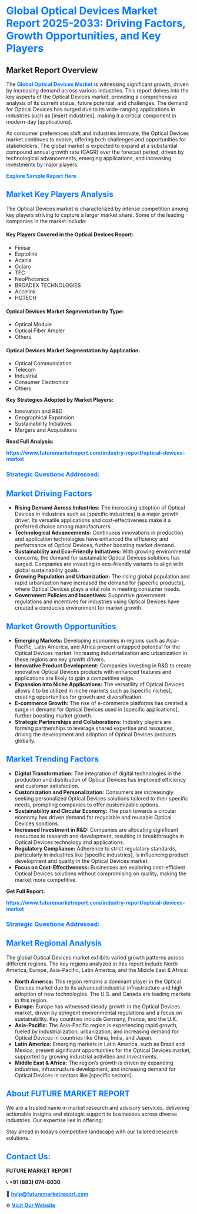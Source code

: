 <h1 style="color: #007BFF;">Global Optical Devices Market Report 2025-2033: Driving Factors, Growth Opportunities, and Key Players</h1>

<section id="overview">
<h2>Market Report Overview</h2>
<p>The <a href="https://www.futuremarketreport.com/industry-report/optical-devices-market" style="color: #007BFF; text-decoration: none;"><strong>Global Optical Devices Market</strong></a> is witnessing significant growth, driven by increasing demand across various industries. This report delves into the key aspects of the Optical Devices market, providing a comprehensive analysis of its current status, future potential, and challenges. The demand for Optical Devices has surged due to its wide-ranging applications in industries such as [insert industries], making it a critical component in modern-day [applications].</p>
<p>As consumer preferences shift and industries innovate, the Optical Devices market continues to evolve, offering both challenges and opportunities for stakeholders. The global market is expected to expand at a substantial compound annual growth rate (CAGR) over the forecast period, driven by technological advancements, emerging applications, and increasing investments by major players.</p>
</section>

<section id="overview">
<p><a href="https://www.futuremarketreport.com/request-sample/reportId=81744" style="color: #007BFF; text-decoration: none;"><strong>Explore Sample Report Here</strong></a></p>
</section>

<section id="key-players">
<h2 style="color: #007BFF;">Market Key Players Analysis</h2>
<p>The Optical Devices market is characterized by intense competition among key players striving to capture a larger market share. Some of the leading companies in the market include:</p>
<h4>Key Players Covered in the Optical Devices Report:</h4>
<ul><li>Finisar</li><li>Eoptolink</li><li>Acacia</li><li>Oclaro</li><li>TFC</li><li>NeoPhotonics</li><li>BROADEX TECHNOLOGIES</li><li>Accelink</li><li>HGTECH</li></ul>
<h4>Optical Devices Market Segmentation by Type:</h4>
<ul><li>Optical Module</li><li>Optical Fiber Ampler</li><li>Others</li></ul>

<h4>Optical Devices Market Segmentation by Application:</h4>
<ul><li>Optical Communication</li><li>Telecom</li><li>Industrial</li><li>Consumer Electronics</li><li>Others</li></ul>
<p><strong>Key Strategies Adopted by Market Players:</strong></p>
<ul>
<li>Innovation and R&D</li>
<li>Geographical Expansion</li>
<li>Sustainability Initiatives</li>
<li>Mergers and Acquisitions</li>
</ul>
</section>

<section>
<p><strong>Read Full Analysis: </strong></p><a href="https://www.futuremarketreport.com/industry-report/optical-devices-market" style="color: #007BFF; text-decoration: none;"><strong>https://www.futuremarketreport.com/industry-report/optical-devices-market</strong></a>
<h3 style="color: #007BFF;">Strategic Questions Addressed:</h3>
</section>

<section id="driving-factors">
<h2 style="color: #007BFF;">Market Driving Factors</h2>
<ul>
<li><strong>Rising Demand Across Industries:</strong> The increasing adoption of Optical Devices in industries such as [specific industries] is a major growth driver. Its versatile applications and cost-effectiveness make it a preferred choice among manufacturers.</li>
<li><strong>Technological Advancements:</strong> Continuous innovations in production and application technologies have enhanced the efficiency and performance of Optical Devices, further boosting market demand.</li>
<li><strong>Sustainability and Eco-Friendly Initiatives:</strong> With growing environmental concerns, the demand for sustainable Optical Devices solutions has surged. Companies are investing in eco-friendly variants to align with global sustainability goals.</li>
<li><strong>Growing Population and Urbanization:</strong> The rising global population and rapid urbanization have increased the demand for [specific products], where Optical Devices plays a vital role in meeting consumer needs.</li>
<li><strong>Government Policies and Incentives:</strong> Supportive government regulations and incentives for industries using Optical Devices have created a conducive environment for market growth.</li>
</ul>
</section>

<section id="growth-opportunities">
<h2 style="color: #007BFF;">Market Growth Opportunities</h2>
<ul>
<li><strong>Emerging Markets:</strong> Developing economies in regions such as Asia-Pacific, Latin America, and Africa present untapped potential for the Optical Devices market. Increasing industrialization and urbanization in these regions are key growth drivers.</li>
<li><strong>Innovative Product Development:</strong> Companies investing in R&D to create innovative Optical Devices products with enhanced features and applications are likely to gain a competitive edge.</li>
<li><strong>Expansion into Niche Applications:</strong> The versatility of Optical Devices allows it to be utilized in niche markets such as [specific niches], creating opportunities for growth and diversification.</li>
<li><strong>E-commerce Growth:</strong> The rise of e-commerce platforms has created a surge in demand for Optical Devices used in [specific applications], further boosting market growth.</li>
<li><strong>Strategic Partnerships and Collaborations:</strong> Industry players are forming partnerships to leverage shared expertise and resources, driving the development and adoption of Optical Devices products globally.</li>
</ul>
</section>

<section id="trending-factors">
<h2 style="color: #007BFF;">Market Trending Factors</h2>
<ul>
<li><strong>Digital Transformation:</strong> The integration of digital technologies in the production and distribution of Optical Devices has improved efficiency and customer satisfaction.</li>
<li><strong>Customization and Personalization:</strong> Consumers are increasingly seeking personalized Optical Devices solutions tailored to their specific needs, prompting companies to offer customizable options.</li>
<li><strong>Sustainability and Circular Economy:</strong> The push towards a circular economy has driven demand for recyclable and reusable Optical Devices solutions.</li>
<li><strong>Increased Investment in R&D:</strong> Companies are allocating significant resources to research and development, resulting in breakthroughs in Optical Devices technology and applications.</li>
<li><strong>Regulatory Compliance:</strong> Adherence to strict regulatory standards, particularly in industries like [specific industries], is influencing product development and quality in the Optical Devices market.</li>
<li><strong>Focus on Cost-Effectiveness:</strong> Businesses are exploring cost-efficient Optical Devices solutions without compromising on quality, making the market more competitive.</li>
</ul>
</section>

<section>
<p><strong>Get Full Report: </strong></p><a href="https://www.futuremarketreport.com/industry-report/optical-devices-market" style="color: #007BFF; text-decoration: none;"><strong>https://www.futuremarketreport.com/industry-report/optical-devices-market</strong></a>
<h3 style="color: #007BFF;">Strategic Questions Addressed:</h3>
</section>


<section id="regional-analysis">
<h2 style="color: #007BFF;">Market Regional Analysis</h2>
<p>The global Optical Devices market exhibits varied growth patterns across different regions. The key regions analyzed in this report include North America, Europe, Asia-Pacific, Latin America, and the Middle East & Africa:</p>
<ul>
<li><strong>North America:</strong> This region remains a dominant player in the Optical Devices market due to its advanced industrial infrastructure and high adoption of new technologies. The U.S. and Canada are leading markets in this region.</li>
<li><strong>Europe:</strong> Europe has witnessed steady growth in the Optical Devices market, driven by stringent environmental regulations and a focus on sustainability. Key countries include Germany, France, and the U.K.</li>
<li><strong>Asia-Pacific:</strong> The Asia-Pacific region is experiencing rapid growth, fueled by industrialization, urbanization, and increasing demand for Optical Devices in countries like China, India, and Japan.</li>
<li><strong>Latin America:</strong> Emerging markets in Latin America, such as Brazil and Mexico, present significant opportunities for the Optical Devices market, supported by growing industrial activities and investments.</li>
<li><strong>Middle East & Africa:</strong> The region’s growth is driven by expanding industries, infrastructure development, and increasing demand for Optical Devices in sectors like [specific sectors].</li>
</ul>
</section>

<footer>
<h2 style="color: #007BFF;">About FUTURE MARKET REPORT</h2>
<p>We are a trusted name in market research and advisory services, delivering actionable insights and strategic support to businesses across diverse industries. Our expertise lies in offering:</p>

<p>Stay ahead in today’s competitive landscape with our tailored research solutions.</p>

<h2 style="color: #007BFF;">Contact Us:</h2>
<p><strong>FUTURE MARKET REPORT</strong></p>
<p>📞 <strong>+91 (883) 074-8030</strong></p>
<p>📧 <strong><a href="mailto:help@futuremarketreport.com" style="color: #007BFF;">help@futuremarketreport.com</a></strong></p>
<p>🌐 <strong><a href="https://www.futuremarketreport.com/" style="color: #007BFF;">Visit Our Website</a></strong></p>
</footer>